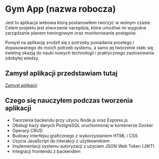 # Gym App (nazwa robocza)

Jest to aplikacja webowa którą postanowiłem tworzyć w wolnym czasie. Celem projektu jest stworzenie narzędzia, które umożliwi mi wygodne zarządzanie planem treningowym oraz monitorowanie postępów.

Pomysł na aplikację zrodził się z potrzeby posiadania prostego i dopasowanego do moich potrzeb systemu, a samo jej tworzenie stało się świetną okazją do nauki nowych technologii i praktycznego zastosowania zdobytej wiedzy. 

## Zamysł aplikacji przedstawiam tutaj 
[Zamysł aplikacji](whats_gym_app.md)

## Czego się nauczyłem podczas tworzenia aplikacji

- Tworzenia backendu przy użyciu Node.js oraz Express.js
- Obsługi bazy danych PostgreSQL uruchomionej w kontenerze Docker
- Operacji CRUD 
- Budowy interfejsu graficznego z wykorzystaniem HTML i CSS
- Uzycia JavaScript do interakcji z użytkownikiem
- Implementacji systemu autoryzacji z użyciem JSON Web Token (JWT)
- Integracji frontendu z backendem
